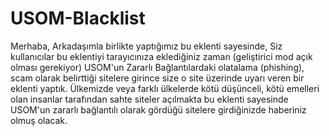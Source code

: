 # USOM-Blacklist

Merhaba,
Arkadaşımla birlikte yaptığımız bu eklenti sayesinde, Siz kullanıcılar bu eklentiyi tarayıcınıza eklediğiniz zaman (geliştirici mod açık olması gerekiyor) USOM'un Zararlı Bağlantılardaki olatalama (phishing), scam olarak belirttiği sitelere girince size o site üzerinde uyarı veren bir eklenti yaptık. Ülkemizde veya farklı ülkelerde kötü düşünceli, kötü emelleri olan insanlar tarafından sahte siteler açılmakta bu eklenti sayesinde USOM'un zararlı bağlantılı olarak gördüğü sitelere girdiğinizde haberiniz olmuş olacak.
